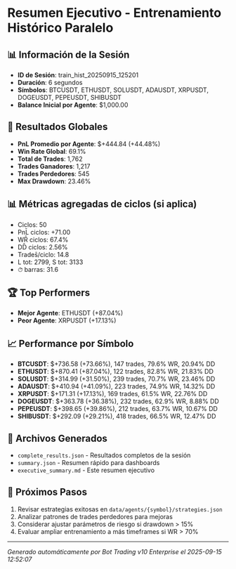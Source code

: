 # Resumen Ejecutivo - Entrenamiento Histórico Paralelo

## 📊 Información de la Sesión
- **ID de Sesión**: train_hist_20250915_125201
- **Duración**: 6 segundos
- **Símbolos**: BTCUSDT, ETHUSDT, SOLUSDT, ADAUSDT, XRPUSDT, DOGEUSDT, PEPEUSDT, SHIBUSDT
- **Balance Inicial por Agente**: $1,000.00

## 🎯 Resultados Globales
- **PnL Promedio por Agente**: $+444.84 (+44.48%)
- **Win Rate Global**: 69.1%
- **Total de Trades**: 1,762
- **Trades Ganadores**: 1,217
- **Trades Perdedores**: 545
- **Max Drawdown**: 23.46%

## 📊 Métricas agregadas de ciclos (si aplica)
- Ciclos: 50
- PnL̄ ciclos: +71.00
- WR̄ ciclos: 67.4%
- DD̄ ciclos: 2.56%
- Trades̄/ciclo: 14.8
- L tot: 2799, S tot: 3133
- ⏱̄ barras: 31.6


## 🏆 Top Performers
- **Mejor Agente**: ETHUSDT (+87.04%)
- **Peor Agente**: XRPUSDT (+17.13%)

## 📈 Performance por Símbolo
- **BTCUSDT**: $+736.58 (+73.66%), 147 trades, 79.6% WR, 20.94% DD
- **ETHUSDT**: $+870.41 (+87.04%), 122 trades, 82.8% WR, 21.83% DD
- **SOLUSDT**: $+314.99 (+31.50%), 239 trades, 70.7% WR, 23.46% DD
- **ADAUSDT**: $+410.94 (+41.09%), 223 trades, 74.9% WR, 14.32% DD
- **XRPUSDT**: $+171.31 (+17.13%), 169 trades, 61.5% WR, 22.76% DD
- **DOGEUSDT**: $+363.78 (+36.38%), 232 trades, 62.9% WR, 8.88% DD
- **PEPEUSDT**: $+398.65 (+39.86%), 212 trades, 63.7% WR, 10.67% DD
- **SHIBUSDT**: $+292.09 (+29.21%), 418 trades, 66.5% WR, 12.47% DD

## 📁 Archivos Generados
- `complete_results.json` - Resultados completos de la sesión
- `summary.json` - Resumen rápido para dashboards
- `executive_summary.md` - Este resumen ejecutivo

## 🎯 Próximos Pasos
1. Revisar estrategias exitosas en `data/agents/{symbol}/strategies.json`
2. Analizar patrones de trades perdedores para mejoras
3. Considerar ajustar parámetros de riesgo si drawdown > 15%
4. Evaluar ampliar entrenamiento a más timeframes si WR > 70%

---
*Generado automáticamente por Bot Trading v10 Enterprise el 2025-09-15 12:52:07*
